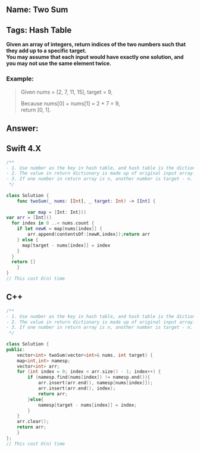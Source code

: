 ## Name: Two Sum
## Tags: Hash Table
**Given an array of integers, return indices of the two numbers such that they add up to a specific target.  
You may assume that each input would have exactly one solution, and you may not use the same element twice.**
### Example:
>Given nums = [2, 7, 11, 15], target = 9,
>
>Because nums[0] + nums[1] = 2 + 7 = 9,  
return [0, 1].

## Answer:
## Swift 4.X 
```swift
/**
- 1. Use number as the key in hash table, and hash table is the dictionary struct in Swift.
- 2. The value in return dictionary is made up of original input array.
- 3. If one number in return array is n, another number is target - n.
 */
 
class Solution {
    func twoSum(_ nums: [Int], _ target: Int) -> [Int] {
        
        var map = [Int: Int]()
var arr = [Int]()
  for index in 0 ..< nums.count {
    if let newK = map[nums[index]] {
        arr.append(contentsOf:[newK,index]);return arr
    } else {
      map[target - nums[index]] = index
    }
  }
  return []
    }
}
// This cost O(n) time
```
## C++
```cpp
/**
- 1. Use number as the key in hash table, and hash table is the dictionary struct in Swift.
- 2. The value in return dictionary is made up of original input array.
- 3. If one number in return array is n, another number is target - n.
 */
 
class Solution {
public:
    vector<int> twoSum(vector<int>& nums, int target) {
    map<int,int> namesp;
    vector<int> arr;
    for (int index = 0; index < arr.size() - 1; index++) {
        if (namesp.find(nums[index]) != namesp.end()){
            arr.insert(arr.end(), namesp[nums[index]]);
            arr.insert(arr.end(), index);
            return arr;
        }else{
            namesp[target - nums[index]] = index;
        }
    }
    arr.clear();
    return arr;    
    }
};
// This cost O(n) time

```
